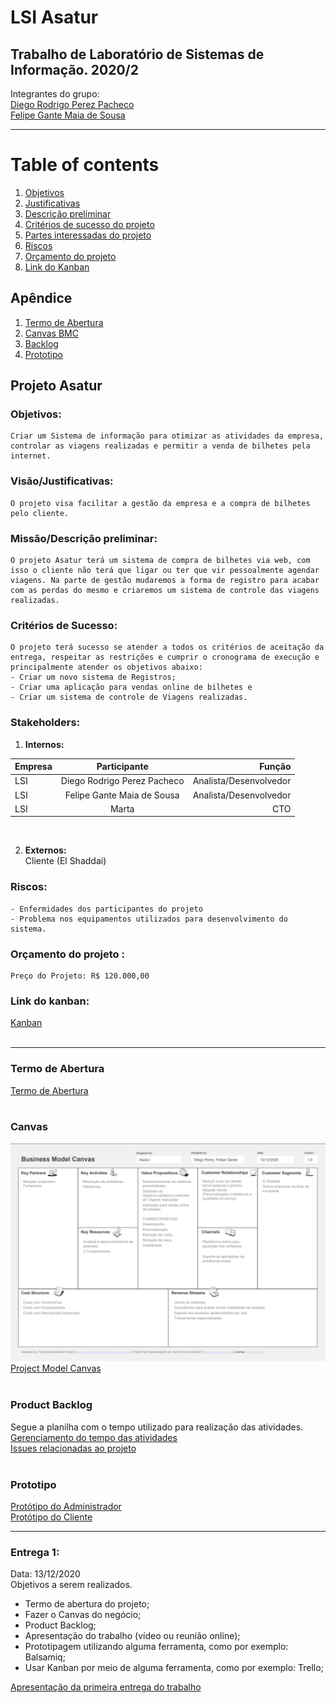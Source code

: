 # LSI Asatur
Trabalho de Laboratório de Sistemas de Informação. 2020/2
---
Integrantes do grupo:<br>
[Diego Rodrigo Perez Pacheco](https://www.linkedin.com/in/diego-rodrigo-perez-pacheco-758760101/)<br>
[Felipe Gante Maia de Sousa](https://www.linkedin.com/in/felipe-gante-maia-de-sousa-bb5485190/)

---

# Table of contents
1. [Objetivos](#objetivos)
2. [Justificativas](#justificativas)
3. [Descrição preliminar](#preliminar)
4. [Critérios de sucesso do projeto](#sucesso)
5. [Partes interessadas do projeto](#interessandos)
6. [Riscos](#riscos)
7. [Orçamento do projeto](#orcamento)
8. [Link do Kanban](#kanban)

## Apêndice
1. [Termo de Abertura](#abertura)
2. [Canvas BMC](#canvas)
3. [Backlog](#backlog)
4. [Prototipo](#prototipo)


## Projeto Asatur

### <b>Objetivos</b>: <a name="objetivos"></a>
    Criar um Sistema de informação para otimizar as atividades da empresa, controlar as viagens realizadas e permitir a venda de bilhetes pela internet.

### <b>Visão/Justificativas</b>: <a name="justificativas"></a>
    O projeto visa facilitar a gestão da empresa e a compra de bilhetes pelo cliente.

### <b>Missão/Descrição preliminar</b>: <a name="preliminar"></a>
    O projeto Asatur terá um sistema de compra de bilhetes via web, com isso o cliente não terá que ligar ou ter que vir pessoalmente agendar viagens. Na parte de gestão mudaremos a forma de registro para acabar com as perdas do mesmo e criaremos um sistema de controle das viagens realizadas.

### <b>Critérios de Sucesso</b>: <a name="sucesso"></a>
    O projeto terá sucesso se atender a todos os critérios de aceitação da entrega, respeitar as restrições e cumprir o cronograma de execução e principalmente atender os objetivos abaixo:
    - Criar um novo sistema de Registros;
    - Criar uma aplicação para vendas online de bilhetes e
    - Criar um sistema de controle de Viagens realizadas.

### <b>Stakeholders</b>:<br> <a name="interessandos"></a>
1. <b> Internos: </b> <br>

Empresa | Participante | Função
:-------|:------------:|------:
LSI | Diego Rodrigo Perez Pacheco | Analista/Desenvolvedor
LSI | Felipe Gante Maia de Sousa |Analista/Desenvolvedor
LSI | Marta | CTO

<br>

2. <b>Externos: </b> <br>
Cliente (El Shaddai)

### <b>Riscos</b>: <a name="riscos"></a>

    - Enfermidades dos participantes do projeto
    - Problema nos equipamentos utilizados para desenvolvimento do sistema.


### <b>Orçamento do projeto </b>: <a name="orcamento"></a>

    Preço do Projeto: R$ 120.000,00

### <b>Link do kanban</b>: <a name="kanban"></a>
[Kanban](https://github.com/Diegorpp/SLI_Project/projects/1)
<br><br>

---

### Termo de Abertura <a name="abertura"></a>
[Termo de Abertura](https://drive.google.com/file/d/19qzwzdCHetw09FWie09dRQ1c3oq_qk2B/view?usp=sharing)
<br><br>

### Canvas <a name="canvas"></a>
![imagem](images/BMC.png) <br>
[Project Model Canvas](https://docs.google.com/drawings/d/19tcHYSeKz3_GcH33DzzTEcRx1yo6b_2mGUglC-0_GeY/edit?usp=sharing)
<br><br>

### Product Backlog <a name="backlog"></a>
Segue a planilha com o tempo utilizado para realização das atividades. <br>
[Gerenciamento do tempo das atividades](https://docs.google.com/spreadsheets/d/1S-XMt6AnhDgEYh_sVSNM7tQE1HcXYvMCAWFBtgd8L8o/edit?usp=sharing) <br>
[Issues relacionadas ao projeto](https://github.com/Diegorpp/SLI_Project/issues)
<br><br>

### Prototipo <a name="prototipo"></a>
[Protótipo do Administrador](https://github.com/Diegorpp/SLI_Project/blob/main/Protipo/Mobile-adiministrator%20assatur.pdf) <br>
[Protótipo do Cliente](https://github.com/Diegorpp/SLI_Project/blob/main/Protipo/Mobile-cliente%20assatur.pdf)

---

### Entrega 1: <a name="preliminar"></a>
Data: 13/12/2020 <br>
Objetivos a serem realizados.

* Termo de abertura do projeto;
* Fazer o Canvas do negócio;
* Product Backlog;
* Apresentação do trabalho (vídeo ou reunião online);
* Prototipagem utilizando alguma ferramenta, como por exemplo: Balsamiq;
* Usar Kanban por meio de alguma ferramenta, como por exemplo: Trello;

[Apresentação da primeira entrega do trabalho](https://youtu.be/bMeAvu5CQUM)